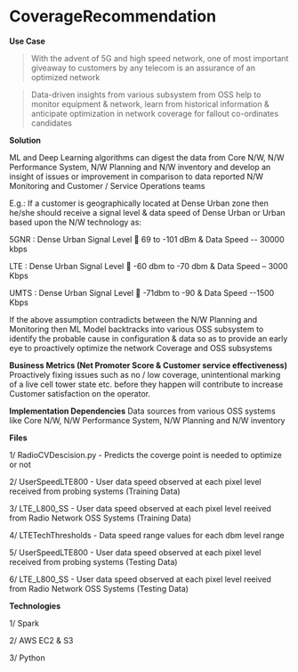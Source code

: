 # CoverageRecommendation


**Use Case**
> With the advent of 5G and high speed network, one of most important giveaway to customers by any telecom is an assurance of an optimized network

>	Data-driven insights from various subsystem from OSS help to monitor equipment & network, learn from historical information & anticipate optimization in network coverage           for fallout co-ordinates candidates

**Solution**

ML and Deep Learning algorithms can digest the data from Core N/W, N/W Performance System, N/W Planning and N/W inventory and develop an insight of issues or improvement in        comparison to data reported N/W Monitoring and Customer / Service Operations teams

E.g.: If a customer is geographically located at Dense Urban zone then he/she should receive a signal level & data speed of Dense Urban or Urban based upon the N/W                 technology as:

   5GNR : Dense Urban Signal Level  69 to -101 dBm & Data Speed  -- 30000 kbps

   LTE : Dense Urban Signal Level  -60 dbm to -70 dbm & Data Speed – 3000 Kbps

   UMTS : Dense Urban Signal Level  -71dbm to -90 & Data Speed --1500 Kbps

If the above assumption contradicts between the N/W Planning and Monitoring then ML Model backtracks into various OSS subsystem to identify the probable cause in                   configuration & data so as to provide an early eye to proactively optimize the network Coverage and OSS subsystems

**Business Metrics (Net Promoter Score & Customer service effectiveness)**
Proactively fixing issues such as no  / low coverage, unintentional marking of a live cell tower state etc. before they happen will contribute to increase Customer                 satisfaction on the operator.

**Implementation Dependencies**
Data sources from various OSS systems like Core N/W, N/W Performance System, N/W Planning and N/W inventory

**Files**

1/ RadioCVDescision.py - Predicts the coverge point is needed to optimize or not

2/ UserSpeedLTE800 - User data speed observed at each pixel level received from probing systems (Training Data)

3/ LTE_L800_SS -  User data speed observed at each pixel level reeived from Radio Network OSS Systems (Training Data)

4/ LTETechThresholds - Data speed range values for each dbm level range

5/ UserSpeedLTE800 - User data speed observed at each pixel level received from probing systems (Testing Data)

6/ LTE_L800_SS -  User data speed observed at each pixel level reeived from Radio Network OSS Systems (Testing Data)


**Technologies**

1/ Spark

2/ AWS EC2 & S3

3/ Python
